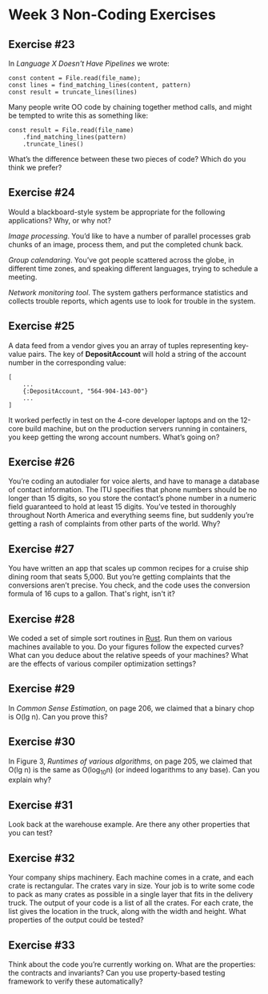 # Week 3 Non-Coding Exercises

## Exercise #23

In _Language X Doesn't Have Pipelines_ we wrote:

```
const content = File.read(file_name);
const lines = find_matching_lines(content, pattern)
const result = truncate_lines(lines)
```

Many people write OO code by chaining together method calls, and might be tempted to write this as something like:

```
const result = File.read(file_name)
    .find_matching_lines(pattern)
    .truncate_lines()
```

What’s the difference between these two pieces of code? Which do you think we prefer?

## Exercise #24

Would a blackboard-style system be appropriate for the following applications? Why, or why not?

_Image processing_. You’d like to have a number of parallel processes grab chunks of an image, process them, and put the 
completed chunk back.

_Group calendaring_. You’ve got people scattered across the globe, in different time zones, and speaking different 
languages, trying to schedule a meeting.

_Network monitoring tool_. The system gathers performance statistics and collects trouble reports, which agents use to 
look for trouble in the system.

## Exercise #25

A data feed from a vendor gives you an array of tuples representing key-value pairs. The key of **DepositAccount** will hold 
a string of the account number in the corresponding value:

```
[
    ...
    {:DepositAccount, "564-904-143-00"}
    ...
]
```

It worked perfectly in test on the 4-core developer laptops and on the 12-core build machine, but on the production 
servers running in containers, you keep getting the wrong account numbers. What’s going on?

## Exercise #26


You’re coding an autodialer for voice alerts, and have to manage a database of contact information. The ITU specifies 
that phone numbers should be no longer than 15 digits, so you store the contact’s phone number in a numeric field 
guaranteed to hold at least 15 digits. You’ve tested in thoroughly throughout North America and everything seems fine, 
but suddenly you’re getting a rash of complaints from other parts of the world. Why?

## Exercise #27

You have written an app that scales up common recipes for a cruise ship dining room that seats 5,000. But you’re getting 
complaints that the conversions aren’t precise. You check, and the code uses the conversion formula of 16 cups to a gallon.
That's right, isn't it?

## Exercise #28

We coded a set of simple sort routines in [Rust](https://github.com/AnneH20/Notes/blob/main/src/main/ruby). Run them on various machines available to you. Do your figures 
follow the expected curves? What can you deduce about the relative speeds of your machines? What are the effects of 
various compiler optimization settings?

## Exercise #29

In _Common Sense Estimation_, on page 206, we claimed that a binary chop is O(lg n). Can you prove this?

## Exercise #30

In Figure 3, _Runtimes of various algorithms_, on page 205, we claimed that O(lg n) is the same as O(log<sub>10</sub>n) 
(or indeed logarithms to any base). Can you explain why?

## Exercise #31

Look back at the warehouse example. Are there any other properties that you can test?

## Exercise #32

Your company ships machinery. Each machine comes in a crate, and each crate is rectangular. The crates vary in size. 
Your job is to write some code to pack as many crates as possible in a single layer that fits in the delivery truck. 
The output of your code is a list of all the crates. For each crate, the list gives the location in the truck, along 
with the width and height. What properties of the output could be tested?

## Exercise #33

Think about the code you’re currently working on. What are the properties: the contracts and invariants? Can you use 
property-based testing framework to verify these automatically?

